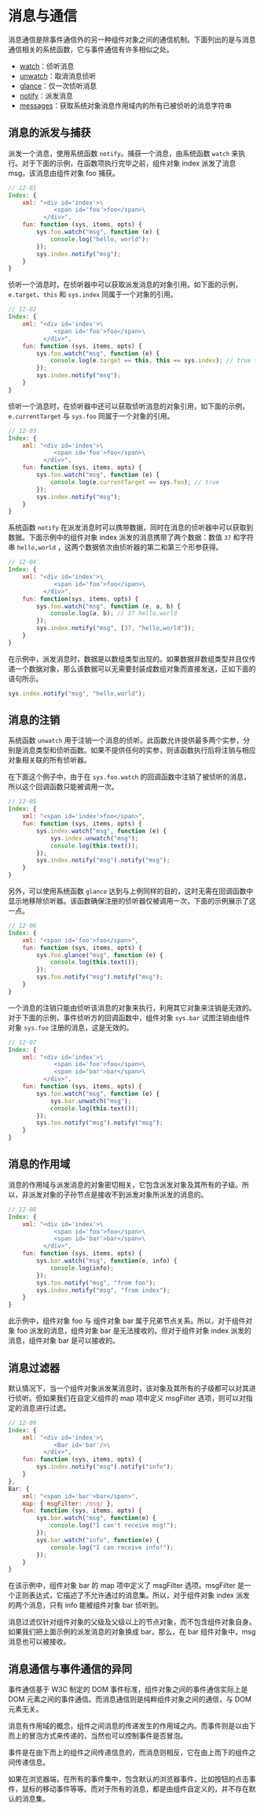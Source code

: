 # 消息与通信

消息通信是除事件通信外的另一种组件对象之间的通信机制。下面列出的是与消息通信相关的系统函数，它与事件通信有许多相似之处。

- [watch](/api#通信_watch)：侦听消息
- [unwatch](/api#通信_unwatch)：取消消息侦听
- [glance](/api#通信_glance)：仅一次侦听消息
- [notify](/api#通信_notify)：派发消息
- [messages](/api#通信_messages)：获取系统对象消息作用域内的所有已被侦听的消息字符串

## 消息的派发与捕获

派发一个消息，使用系统函数 `notify`。捕获一个消息，由系统函数 `watch` 来执行。对于下面的示例，在函数项执行完毕之前，组件对象 index 派发了消息 msg，该消息由组件对象 foo 捕获。

```js
// 12-01
Index: {
    xml: "<div id='index'>\
             <span id='foo'>foo</span>\
          </div>",
    fun: function (sys, items, opts) {
        sys.foo.watch("msg", function (e) {
            console.log("hello, world");
        });
        sys.index.notify("msg");
    }
}
```

侦听一个消息时，在侦听器中可以获取派发消息的对象引用。如下面的示例，`e.target`、`this` 和 `sys.index` 同属于一个对象的引用。

```js
// 12-02
Index: {
    xml: "<div id='index'>\
             <span id='foo'>foo</span>\
          </div>",
    fun: function (sys, items, opts) {
        sys.foo.watch("msg", function (e) {
            console.log(e.target == this, this == sys.index); // true true
        });
        sys.index.notify("msg");
    }
}
```

侦听一个消息时，在侦听器中还可以获取侦听消息的对象引用，如下面的示例，`e.currentTarget` 与 `sys.foo` 同属于一个对象的引用。

```js
// 12-03
Index: {
    xml: "<div id='index'>\
             <span id='foo'>foo</span>\
          </div>",
    fun: function (sys, items, opts) {
        sys.foo.watch("msg", function (e) {
            console.log(e.currentTarget == sys.foo); // true
        });
        sys.index.notify("msg");
    }
}
```

系统函数 `notify` 在派发消息时可以携带数据，同时在消息的侦听器中可以获取到数据。下面示例中的组件对象 index 派发的消息携带了两个数据：数值 `37` 和字符串 `hello,world` ，这两个数据依次由侦听器的第二和第三个形参获得。

```js
// 12-04
Index: {
    xml: "<div id='index'>\
             <span id='foo'>foo</span>\
          </div>",
    fun: function(sys, items, opts) {
        sys.foo.watch("msg", function (e, a, b) {
            console.log(a, b); // 37 hello,world
        });
        sys.index.notify("msg", [37, "hello,world"]);
    }
}
```

在示例中，派发消息时，数据是以数组类型出现的。如果数据非数组类型并且仅传递一个数据对象，那么该数据可以无需要封装成数组对象而直接发送，正如下面的语句所示。

```js
sys.index.notify("msg", "hello,world");
```

## 消息的注销

系统函数 `unwatch` 用于注销一个消息的侦听。此函数允许提供最多两个实参，分别是消息类型和侦听函数。如果不提供任何的实参，则该函数执行后将注销与相应对象相关联的所有侦听器。

在下面这个例子中，由于在 `sys.foo.watch` 的回调函数中注销了被侦听的消息，所以这个回调函数只能被调用一次。

```js
// 12-05
Index: {
    xml: "<span id='index'>foo</span>",
    fun: function (sys, items, opts) {
        sys.index.watch("msg", function (e) {
            sys.index.unwatch("msg");
            console.log(this.text());
        });
        sys.index.notify("msg").notify("msg");
    }
}
```

另外，可以使用系统函数 `glance` 达到与上例同样的目的，这时无需在回调函数中显示地移除侦听器。该函数确保注册的侦听器仅被调用一次，下面的示例展示了这一点。

```js
// 12-06
Index: {
    xml: "<span id='foo'>foo</span>",
    fun: function (sys, items, opts) {
        sys.foo.glance("msg", function (e) {
            console.log(this.text());
        });
        sys.foo.notify("msg").notify("msg");
    }
}
```

一个消息的注销只能由侦听该消息的对象来执行，利用其它对象来注销是无效的。对于下面的示例，事件侦听方的回调函数中，组件对象 `sys.bar` 试图注销由组件对象 `sys.foo` 注册的消息，这是无效的。

```js
// 12-07
Index: {
    xml: "<div id='index'>\
             <span id='foo'>foo</span>\
             <span id='bar'>bar</span>\
          </div>",
    fun: function (sys, items, opts) {
        sys.foo.watch("msg", function (e) {
            sys.bar.unwatch("msg");
            console.log(this.text());
        });
        sys.foo.notify("msg").notify("msg");
    }
}
```

## 消息的作用域

消息的作用域与派发消息的对象密切相关，它包含派发对象及其所有的子级。所以，非派发对象的子孙节点是接收不到派发对象所派发的消息的。

```js
// 12-08
Index: {
    xml: "<div id='index'>\
             <span id='foo'>foo</span>\
             <span id='bar'>bar</span>\
          </div>",
    fun: function (sys, items, opts) {
        sys.bar.watch("msg", function(e, info) {
            console.log(info);
        });
        sys.foo.notify("msg", "from foo");
		sys.index.notify("msg", "from index");
    }
}
```

此示例中，组件对象 foo 与 组件对象 bar 属于兄弟节点关系。所以，对于组件对象 foo 派发的消息，组件对象 bar 是无法接收的。但对于组件对象 index 派发的消息，组件对象 bar 是可以接收的。

## 消息过滤器

默认情况下，当一个组件对象派发某消息时，该对象及其所有的子级都可以对其进行侦听。但如果我们在自定义组件的 map 项中定义 msgFilter 选项，则可以对指定的消息进行过滤。

```js
// 12-09
Index: {
    xml: "<div id='index'>\
             <Bar id='bar'/>\
          </div>",
    fun: function (sys, items, opts) {
        sys.index.notify("msg").notify("info");
    }
},
Bar: {
    xml: "<span id='bar'>bar</span>",
	map: { msgFilter: /msg/ },
	fun: function (sys, items, opts) {
	    sys.bar.watch("msg", function(e) {
		    console.log("I can't receive msg!");
		});
		sys.bar.watch("info", function(e) {
		    console.log("I can receive info!");
		});
	}
}
```

在该示例中，组件对象 bar 的 map 项中定义了 msgFilter 选项。msgFilter 是一个正则表达式，它描述了不允许通过的消息集。所以，对于组件对象 index 派发的两个消息，只有 info 能被组件对象 bar 侦听到。

消息过滤仅针对组件对象的父级及父级以上的节点对象，而不包含组件对象自身。如果我们把上面示例的派发消息的对象换成 bar，那么，在 bar 组件对象中，msg 消息也可以被接收。

## 消息通信与事件通信的异同

事件通信基于 W3C 制定的 DOM 事件标准，组件对象之间的事件通信实际上是 DOM 元素之间的事件通信。而消息通信则是纯粹组件对象之间的通信，与 DOM 元素无关。

消息有作用域的概念，组件之间消息的传递发生的作用域之内。而事件则是以由下而上的冒泡方式来传递的，当然也可以控制事件是否冒泡。

事件是在由下而上的组件之间传递信息的，而消息则相反，它在由上而下的组件之间传递信息。

如果在浏览器端，在所有的事件集中，包含默认的浏览器事件，比如按钮的点击事件，鼠标的移动事件等等。而对于所有的消息，都是由组件自定义的，并不存在默认的消息集。